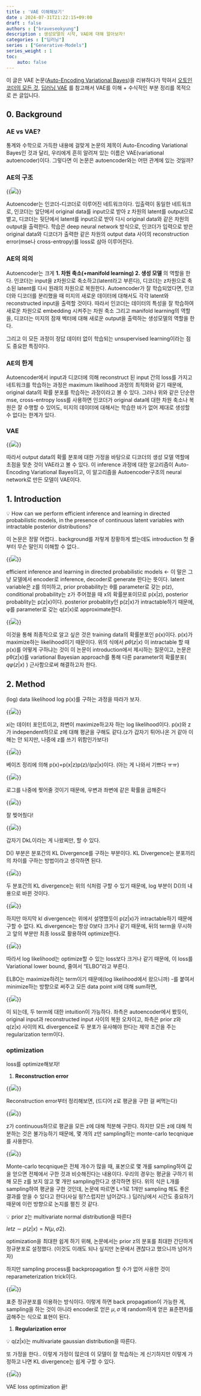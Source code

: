 ```yaml
---
title : 'VAE 이해해보기'
date : 2024-07-31T21:22:15+09:00
draft : false
authors : ["braveseokyung"]
description : 생성모델의 시작, VAE에 대해 알아보자!
categories : ["딥러닝"]
series : ["Generative-Models"]
series_weight : 1
toc:
    auto: false
---
```


이 글은 VAE 논문([Auto-Encoding Variational Bayes](https://arxiv.org/pdf/1312.6114.pdf))을 리뷰하다가 막혀서 [오토인코더의 모든 것](https://www.youtube.com/watch?v=o_peo6U7IRM&t=1s), [딥러닝 VAE](https://www.youtube.com/watch?v=GbCAwVVKaHY) 를 참고해서 VAE를 이해 + 수식적인 부분 정리를 목적으로 쓴 글입니다.
 
## 0. Background

### **AE vs VAE?**

통계와 수학으로 가득한 내용에 걸맞게 논문의 제목이 Auto-Encoding Variational Bayes인 것과 달리, 우리에게 흔히 알려져 있는 이름은 VAE(variational autoencoder)이다. 그렇다면 이 논문은 autoencoder와는 어떤 관계에 있는 것일까?

### AE의 구조

{{<image src="img-VAE/Untitled.png">}}

Autoencoder는 인코더-디코더로 이루어진 네트워크이다. 입출력이 동일한 네트워크로, 인코더는 앞단에서 original data를 input으로 받아 z 차원의 latent를 output으로 뱉고, 디코더는 뒷단에서 latent를 input으로 받아 다시 original data와 같은 차원의 output을 출력한다. 학습은 deep neural network 방식으로, 인코더가 입력으로 받은 original data와 디코더가 출력한 같은  차원의 output data 사이의 reconstruction error(mse나 cross-entropy)를 loss로 삼아 이루어진다.

### AE의 의의

Autoencoder는 크게 **1. 차원 축소(+manifold learning) 2. 생성 모델** 의 역할을 한다. 인코더는 input을 z차원으로 축소하고(latent라고 부른다), 디코더는 z차원으로 축소된 latent를 다시 원래의 차원으로 복원한다. Autoencoder가 잘 학습되었다면, 인코더와 디코더를 분리했을 때 미지의 새로운 데이터에 대해서도 각각 latent와 reconstructed input을 출력할 것이다. 따라서 인코더는 데이터의 특성을 잘 학습하여 새로운 차원으로 embedding 시켜주는 차원 축소 그리고 manifold learning의 역할을, 디코더는 미지의 잠재 벡터에 대해 새로운 output을 출력하는 생성모델의 역할을 한다.  

그리고 이 모든 과정이 정답 데이터 없이 학습되는 unsupervised learning이라는 점도 중요한 특징이다.

### AE의 한계

Autoencoder에서 input과 디코더에 의해 reconstruct 된 input 간의 loss를 가지고 네트워크를 학습하는 과정은 maximum likelihood 과정의 최적화와 같기 때문에, original data의 확률 분포를 학습하는 과정이라고 볼 수 있다. 그러나 위와 같은 단순한 mse, cross-entropy loss를 사용하면 인코더가 original data에 대한 차원 축소나 복원은 잘 수행할 수 있어도, 미지의 데이터에 대해서는 학습한 바가 없어 제대로 생성할 수 없다는 한계가 있다. 

### VAE

{{<image src="img-VAE/Untitled-1.png">}}

따라서 output data의 확률 분포에 대한 가정을 바탕으로 디코더의 생성 모델 역할에 초점을 맞춘 것이 VAE라고 볼 수 있다. 이 inference 과정에 대한 알고리즘이 Auto-Encoding Variational Bayes이고, 이 알고리즘을 Autoencoder구조의 neural network로 만든 모델이 VAE이다.

## 1. Introduction

<aside>
💡 How can we perform efficient inference and learning in directed probabilistic models, in the presence of continuous latent variables with intractable posterior distributions?

</aside>

이 논문은 정말 어렵다.. background를 저렇게 장황하게 썼는데도 introduction 첫 줄부터 무슨 말인지 이해할 수 없다.. 

{{<image src="img-VAE/Untitled-2.png">}}

 efficient inference and learning in directed probabilistic models ← 이 말은 그냥 모델에서 encoder로 inference, decoder로 generate 한다는 뜻이다. latent variable은 z를 의미하고, prior probability는 θ를 parameter로 갖는 p(z), conditional probability는 z가 주어졌을 때 x의 확률분포이므로 p(x|z), posterior probablity는 p(z|x)이다. posterior probablity인 p(z|x)가 intractable하기 때문에,  φ를 parameter로 갖는 q(z|x)로 approximate한다.

{{<image src="img-VAE/Untitled-3.png">}}

이것을 통해 최종적으로 알고 싶은 것은 training data의 확률분포인 p(x)이다. p(x)가 maximize하는 likelihood이기 때문이다. 위의 식에서 $pθ(z|x)$ 이 intractable 할 때 p(x)를 어떻게 구하냐는 것이 이 논문이 introduction에서 제시하는 질문이고, 논문은 pθ(z|x)를 variational Bayesian approach를 통해 다른 parameter의 확률분포( $qφ(z|x)$ ) 근사함으로써 해결하고자 한다.

## 2. Method

(log) data likelihood log p(x)를 구하는 과정을 따라가 보자.

{{<image src="img-VAE/Untitled-4.png">}}

xi는 데이터 포인트이고, 좌변이 maximize하고자 하는 log likelihood이다. p(x)와 z가 independent하므로 z에 대해 평균을 구해도 같다.(z가 갑자기 튀어나온 거 같아 이해는 안 되지만, 나중에 z를 쓰기 위함인가보다)

{{<image src="img-VAE/Untitled-5.png">}}

베이즈 정리에 의해 p(x)=p(x|z)p(z)/(pz|x)이다. (아는 게 나와서 기쁘다 ㅠㅠ)

{{<image src="img-VAE/Untitled-6.png">}}

로그를 나중에 찢어줄 것이기 때문에, 우변과 좌변에 같은 확률을 곱해준다

{{<image src="img-VAE/Untitled-7.png">}}

잘 찢어줬다!

{{<image src="img-VAE/Untitled-8.png">}}

갑자기 DkL이라는 게 나왔찌만, 할 수 있다.

D() 부분은 분포간의 KL Divergence를 구하는 부분이다. KL Divergence는 분포끼리의 차이를 구하는 방법이라고 생각하면 된다.  

{{<image src="img-VAE/Untitled-9.png">}}

두 분포간의 KL divergence는 위의 식처럼 구할 수 있기 때문에, log 부분이 D()의 내용으로 바뀐 것이다.

{{<image src="img-VAE/Untitled-10.png">}}

하지만 마지막 kl divergence는 위에서 설명했듯이 p(z|x)가 intractable하기 때문에 구할 수 없다. KL divergence는 항상 0보다 크거나 같기 때문에, 뒤의 term을 무시하고 앞의 부분만 최종 loss로 활용하여 optimize한다.

{{<image src="img-VAE/Untitled-11.png">}}

따라서 log likelihood는 optimize할 수 있는 loss보다 크거나 같기 때문에, 이 loss를 Variational lower bound, 줄여서 “ELBO”라고 부른다.

ELBO는 maximize하려는 term이기 때문에(log likelihood에서 왔으니까) -를 붙여서 minimize하는 방향으로 써주고 모든 data point xi에 대해 sum하면,

{{<image src="img-VAE/Untitled-12.png">}}

이 되는데, 두 term에 대한 intuition이 가능하다. 좌측은 autoencoder에서 봤듯이, original input과 reconstructed input 사이의 복원 오차이고, 좌측은 prior z와 q(z|x) 사이의 KL divergence로 두 분포가 유사해야 한다는 제약 조건을 주는 regularization term이다.

### optimization

loss를 optimize해보자!

1. **Reconstruction error**

{{<image src="img-VAE/Untitled-13.png">}}

Reconstruction error부터 정리해보면, (드디어 z로 평균을 구한 걸 써먹는다)

{{<image src="img-VAE/Untitled-14.png">}}

z가 continuous하므로 평균을 모든 z에 대해 적분해 구한다. 하지만 모든 z에 대해 적분하는 것은 불가능하기 때문에, 몇 개의 z만 sampling하는 monte-carlo tecqnique를 사용한다.

{{<image src="img-VAE/Untitled-15.png">}}

Monte-carlo tecqnique은 전체 개수가 많을 때, 표본으로 몇 개를 sampling하여 값을 얻으면 전체에서 구한 것과 비슷해진다는 내용이다. 우리의 경우는 평균을 구하기 위해 모든 z를 보지 않고 몇 개만 sampling한다고 생각하면 된다. 위의 식은 L개를 sampling하여 평균을 구한 것인데, 논문에 따르면 L=1로 1개만 sampling 해도 좋은 결과를 얻을 수 있다고 한다(사실 읭?스럽지만 넘어갔다..) 딥러닝에서 시간도 중요하기 때문에 이런 방향으로 논지를 펼친 것 같다.

 

<aside>
💡 prior z는 multivariate normal distribution을 따른다

</aside>

$let z ∼ p(z|x) = N (µ, σ2
).$

optimization을 최대한 쉽게 하기 위해, 논문에서는 prior z의 분포를 최대한 간단하게 정규분포로 설정했다. (이것도 이래도 되나 싶지만 논문에서 괜찮다고 했으니까 넘어가자)

하지만 sampling process를 backpropagation 할 수가 없어 사용한 것이 reparameterization trick이다. 

{{<image src="img-VAE/Untitled-16.png">}}

표준 정규분포를 이용하는 방식이다. 이렇게 하면 back propagation이 가능한 게, sampling을 하는 것이 아니라 encoder로 얻은 $µ, σ$ 에 random하게 얻은 표준편차를 곱해주는 식으로 표현이 된다.

1. **Regularization error**

<aside>
💡 q(z|x)는 multivariate gaussian distribution을 따른다.

</aside>

또 가정을 한다.. 이렇게 가정이 많은데 이 모델이 잘 학습하는 게 신기하지만 이렇게 가정하고 나면 KL divergence는 쉽게 구할 수 있다.

{{<image src="img-VAE/Untitled-17.png">}}

VAE loss optimization 끝!